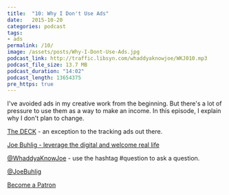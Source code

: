 ```yaml
---
title:  "10: Why I Don't Use Ads"
date:   2015-10-20
categories: podcast
tags:
- ads
permalink: /10/
image: /assets/posts/Why-I-Dont-Use-Ads.jpg
podcast_link: http://traffic.libsyn.com/whaddyaknowjoe/WKJ010.mp3
podcast_file_size: 13.7 MB
podcast_duration: "14:02"
podcast_length: 13654375
pre_https: true
---
```


I've avoided ads in my creative work from the beginning. But there's a lot of pressure to use them as a way to make an income. In this episode, I explain why I don't plan to change.

<!--more-->
[The DECK](http://decknetwork.net/) - an exception to the tracking ads out there.

[Joe Buhlig - leverage the digital and welcome real life](http://joebuhlig.com/)

[@WhaddyaKnowJoe](https://twitter.com/whaddyaknowjoe) - use the hashtag #question to ask a question.

[@JoeBuhlig](https://twitter.com/JoeBuhlig)

[Become a Patron](http://joebuhlig.com/patron/)